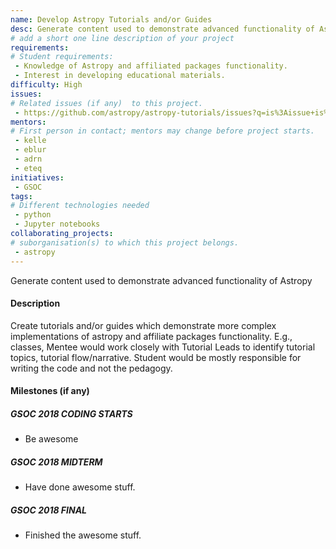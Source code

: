 ```yaml
---
name: Develop Astropy Tutorials and/or Guides
desc: Generate content used to demonstrate advanced functionality of Astropy
# add a short one line description of your project
requirements:
# Student requirements:
 - Knowledge of Astropy and affiliated packages functionality.
 - Interest in developing educational materials.
difficulty: High
issues:
# Related issues (if any)  to this project.
 - https://github.com/astropy/astropy-tutorials/issues?q=is%3Aissue+is%3Aopen+label%3Acontent-new
mentors:
# First person in contact; mentors may change before project starts.
 - kelle
 - eblur
 - adrn
 - eteq
initiatives:
 - GSOC
tags:
# Different technologies needed
 - python
 - Jupyter notebooks
collaborating_projects:
# suborganisation(s) to which this project belongs.
 - astropy
---
```

Generate content used to demonstrate advanced functionality of Astropy

#### Description

Create tutorials and/or guides which demonstrate more complex implementations of astropy and affiliate packages functionality. E.g., classes,
Mentee would work closely with Tutorial Leads to identify tutorial topics, tutorial flow/narrative. Student would be mostly responsible for writing the code and not the pedagogy.

#### Milestones (if any)

##### GSOC 2018 CODING STARTS

* Be awesome

##### GSOC 2018 MIDTERM

* Have done awesome stuff.

##### GSOC 2018 FINAL

* Finished the awesome stuff.
